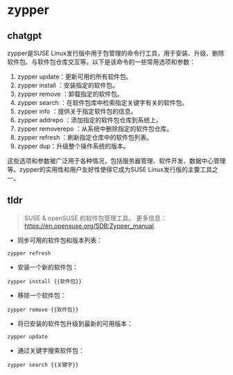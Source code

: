 # zypper 
## chatgpt 
zypper是SUSE Linux发行版中用于包管理的命令行工具，用于安装、升级、删除软件包、与软件包仓库交互等。以下是该命令的一些常用选项和参数：

1. zypper update：更新可用的所有软件包。
2. zypper install <package-name>：安装指定的软件包。
3. zypper remove <package-name>：卸载指定的软件包。
4. zypper search <keyword>：在软件包库中检索指定关键字有关的软件包。
5. zypper info <package-name>：提供关于指定软件包的信息。
6. zypper addrepo <repository> <alias>：添加指定的软件包仓库到系统上。
7. zypper removerepo <alias>：从系统中删除指定的软件包仓库。
8. zypper refresh <alias>：刷新指定仓库中的软件包列表。
9. zypper dup：升级整个操作系统的版本。

这些选项和参数被广泛用于各种情况，包括服务器管理、软件开发、数据中心管理等。zypper的实用性和用户友好性使得它成为SUSE Linux发行版的主要工具之一。 

## tldr 
 
> SUSE & openSUSE 的软件包管理工具。
> 更多信息：<https://en.opensuse.org/SDB:Zypper_manual>.

- 同步可用的软件包和版本列表：

`zypper refresh`

- 安装一个新的软件包：

`zypper install {{软件包}}`

- 移除一个软件包：

`zypper remove {{软件包}}`

- 将已安装的软件包升级到最新的可用版本：

`zypper update`

- 通过关键字搜索软件包：

`zypper search {{关键字}}`
